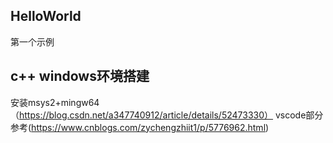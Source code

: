 ## HelloWorld
第一个示例

## c++ windows环境搭建
安装msys2+mingw64（https://blog.csdn.net/a347740912/article/details/52473330）
vscode部分参考(https://www.cnblogs.com/zychengzhiit1/p/5776962.html)


